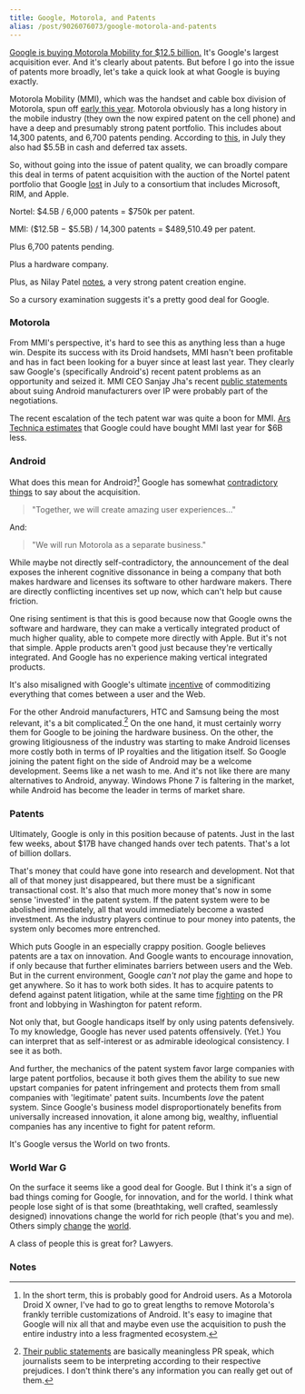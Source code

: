 ```yaml
---
title: Google, Motorola, and Patents
alias: /post/9026076073/google-motorola-and-patents
---
```


[Google is buying Motorola Mobility for $12.5
billion.](http://googleblog.blogspot.com/2011/08/supercharging-android-google-to-acquire.html)
It's Google's largest acquisition ever. And it's clearly about patents.
But before I go into the issue of patents more broadly, let's take a
quick look at what Google is buying exactly.

Motorola Mobility (MMI), which was the handset and cable box division of
Motorola, spun off [early this
year](http://www.computerworld.com/s/article/9203142/Motorola_Mobility_completes_spinoff_from_parent_company_).
Motorola obviously has a long history in the mobile industry (they own
the now expired patent on the cell phone) and have a deep and presumably
strong patent portfolio. This includes about 14,300 patents, and 6,700
patents pending. According to
[this](http://seekingalpha.com/article/278932-can-motorola-mobility-be-sustainably-profitable),
in July they also had $5.5B in cash and deferred tax assets.

So, without going into the issue of patent quality, we can broadly
compare this deal in terms of patent acquisition with the auction of the
Nortel patent portfolio that Google
[lost](http://www.bgr.com/2011/07/01/apple-rim-others-win-nortal-patents-at-auction/)
in July to a consortium that includes Microsoft, RIM, and Apple.

Nortel: $4.5B / 6,000 patents = $750k per patent.

MMI: ($12.5B − $5.5B) / 14,300 patents = $489,510.49 per patent.

Plus 6,700 patents pending.

Plus a hardware company.

Plus, as Nilay Patel
[notes](https://twitter.com/#!/reckless/status/103263115268988928), a
very strong patent creation engine.

So a cursory examination suggests it's a pretty good deal for Google.

### Motorola

From MMI's perspective, it's hard to see this as anything less than a
huge win. Despite its success with its Droid handsets, MMI hasn't been
profitable and has in fact been looking for a buyer since at least last
year. They clearly saw Google's (specifically Android's) recent patent
problems as an opportunity and seized it. MMI CEO Sanjay Jha's recent
[public
statements](http://www.unwiredview.com/2011/08/11/motorolas-sanjay-jha-openly-admits-they-plan-to-collect-ip-royalties-from-other-android-makers/)
about suing Android manufacturers over IP were probably part of the
negotiations.

The recent escalation of the tech patent war was quite a boon for MMI.
[Ars Technica
estimates](http://arstechnica.com/tech-policy/news/2011/08/what-google-lostand-gainedby-not-buying-moto-in-2010.ars)
that Google could have bought MMI last year for $6B less.

### Android

What does this mean for Android?[^1] Google has somewhat
[contradictory
things](http://googleblog.blogspot.com/2011/08/supercharging-android-google-to-acquire.html)
to say about the acquisition.

> "Together, we will create amazing user experiences…"

And:

> "We will run Motorola as a separate business."

While maybe not directly self-contradictory, the announcement of the
deal exposes the inherent cognitive dissonance in being a company that
both makes hardware and licenses its software to other hardware makers.
There are directly conflicting incentives set up now, which can't help
but cause friction.

One rising sentiment is that this is good because now that Google owns
the software and hardware, they can make a vertically integrated product
of much higher quality, able to compete more directly with Apple. But
it's not that simple. Apple products aren't good just because they're
vertically integrated. And Google has no experience making vertical
integrated products.

It's also misaligned with Google's ultimate
[incentive](http://blog.byjoemoon.com/post/166900257/why-i-trust-google)
of commoditizing everything that comes between a user and the Web.

For the other Android manufacturers, HTC and Samsung being the most
relevant, it's a bit complicated.[^2] On the one hand, it must
certainly worry them for Google to be joining the hardware business. On
the other, the growing litigiousness of the industry was starting to
make Android licenses more costly both in terms of IP royalties and the
litigation itself. So Google joining the patent fight on the side of
Android may be a welcome development. Seems like a net wash to me. And
it's not like there are many alternatives to Android, anyway. Windows
Phone 7 is faltering in the market, while Android has become the leader
in terms of market share.

### Patents

Ultimately, Google is only in this position because of patents. Just in
the last few weeks, about $17B have changed hands over tech patents.
That's a lot of billion dollars.

That's money that could have gone into research and development. Not
that all of that money just disappeared, but there must be a significant
transactional cost. It's also that much more money that's now in some
sense 'invested' in the patent system. If the patent system were to be
abolished immediately, all that would immediately become a wasted
investment. As the industry players continue to pour money into patents,
the system only becomes more entrenched.

Which puts Google in an especially crappy position. Google believes
patents are a tax on innovation. And Google wants to encourage
innovation, if only because that further eliminates barriers between
users and the Web. But in the current environment, Google *can't not*
play the game and hope to get anywhere. So it has to work both sides. It
has to acquire patents to defend against patent litigation, while at the
same time
[fighting](http://googleblog.blogspot.com/2011/08/when-patents-attack-android.html)
on the PR front and lobbying in Washington for patent reform.

Not only that, but Google handicaps itself by only using patents
defensively. To my knowledge, Google has never used patents offensively.
(Yet.) You can interpret that as self-interest or as admirable
ideological consistency. I see it as both.

And further, the mechanics of the patent system favor large companies
with large patent portfolios, because it both gives them the ability to
sue new upstart companies for patent infringement and protects them from
small companies with 'legitimate' patent suits. Incumbents *love* the
patent system. Since Google's business model disproportionately benefits
from universally increased innovation, it alone among big, wealthy,
influential companies has any incentive to fight for patent reform.

It's Google versus the World on two fronts.

### World War G

On the surface it seems like a good deal for Google. But I think it's a
sign of bad things coming for Google, for innovation, and for the world.
I think what people lose sight of is that some (breathtaking, well
crafted, seamlessly designed) innovations change the world for rich
people (that's you and me). Others simply
[change](http://www.technologyreview.com/communications/37877/?a=f) the
[world](http://singularityhub.com/2011/08/16/80-android-phone-sells-like-hotcakes-in-kenya-the-world-next/).

A class of people this is great for? Lawyers.

### Notes

[^1]: In the short term, this is probably good for Android users. As a
    Motorola Droid X owner, I've had to go to great lengths to remove
    Motorola's frankly terrible customizations of Android. It's easy to
    imagine that Google will nix all that and maybe even use the
    acquisition to push the entire industry into a less fragmented
    ecosystem. 

[^2]: [Their public
    statements](http://www.google.com/press/motorola/quotes/) are
    basically meaningless PR speak, which journalists seem to be
    interpreting according to their respective prejudices. I don't think
    there's any information you can really get out of them. 



